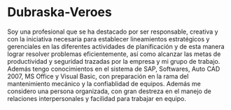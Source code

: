 # Dubraska-Veroes
Soy una profesional que se ha destacado por ser responsable, creativa y con la iniciativa necesaria para establecer lineamientos estratégicos y gerenciales en las diferentes actividades de planificación y de esta manera lograr resolver problemas eficientemente, así como alcanzar las metas de productividad y seguridad trazadas por la empresa y mi grupo de trabajo. Además tengo conocimientos en el sistema de SAP, Softwares, Auto CAD 2007, MS Office y Visual Basic, con preparación en la rama del mantenimiento mecánico y la confiablidad de equipos. Además me considero una persona organizada, con gran destreza en el manejo de relaciones interpersonales y facilidad para trabajar en equipo.
